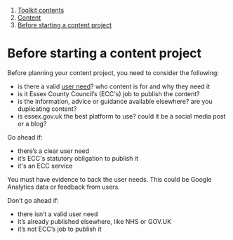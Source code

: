1.  [Toolkit contents](/docs/core/contents)
2.  [Content](content)
3.  [Before starting a content project](#)

# Before starting a content project

Before planning your content project, you need to consider the following:

*   is there a valid [user need](contents "User need and user behaviour")? who content is for and why they need it
*   is it Essex County Council’s (ECC's) job to publish the content?
*   is the information, advice or guidance available elsewhere? are you duplicating content?
*   is essex.gov.uk the best platform to use? could it be a social media post or a blog?

Go ahead if:

*   there’s a clear user need
*   it’s ECC's statutory obligation to publish it
*   it's an ECC service

You must have evidence to back the user needs. This could be Google Analytics data or feedback from users.

Don’t go ahead if:

*   there isn’t a valid user need
*   it’s already published elsewhere, like NHS or GOV.UK
*   it’s not ECC’s job to publish it
